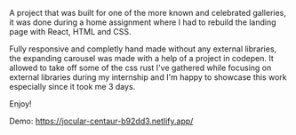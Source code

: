 
A project that was built for one of the more known and celebrated galleries, it was done during a home assignment where I had to rebuild the landing page with React, HTML and CSS.

Fully responsive and completly hand made without any external libraries, the expanding carousel was made with a help of a project in codepen.
It allowed to take off some of the css rust I've gathered while focusing on external libraries during my internship and I'm happy to showcase this work especially since it took me 3 days.

Enjoy!

Demo: https://jocular-centaur-b92dd3.netlify.app/
